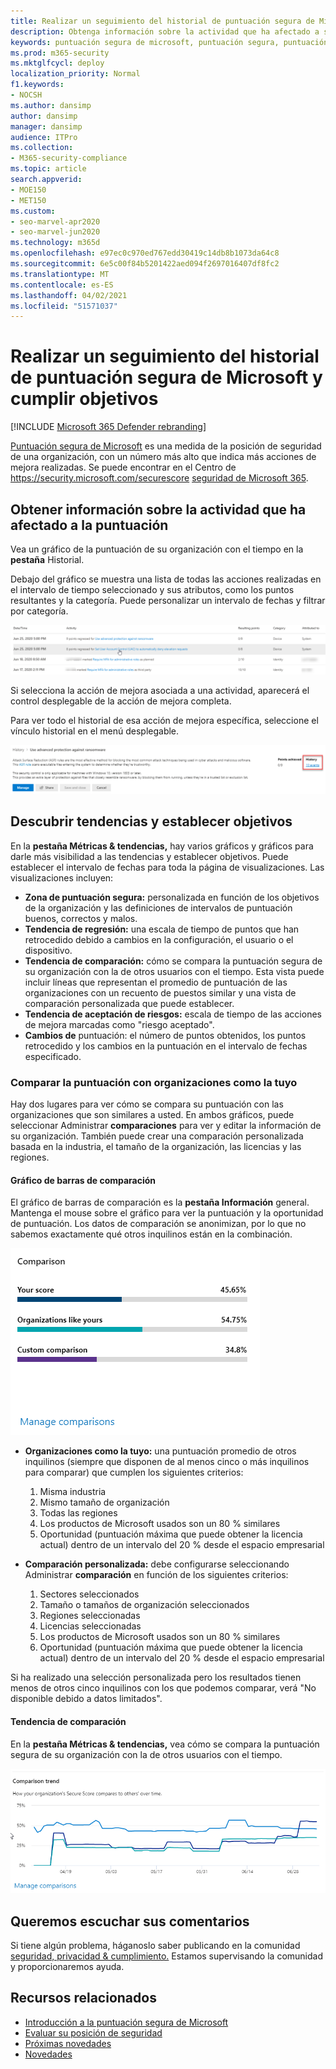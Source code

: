 ```yaml
---
title: Realizar un seguimiento del historial de puntuación segura de Microsoft y cumplir objetivos
description: Obtenga información sobre la actividad que ha afectado a su puntuación segura de Microsoft. Descubrir tendencias y establecer objetivos.
keywords: puntuación segura de microsoft, puntuación segura, puntuación segura de office 365, puntuación de seguridad de Microsoft, centro de seguridad de Microsoft 365, acciones de mejora
ms.prod: m365-security
ms.mktglfcycl: deploy
localization_priority: Normal
f1.keywords:
- NOCSH
ms.author: dansimp
author: dansimp
manager: dansimp
audience: ITPro
ms.collection:
- M365-security-compliance
ms.topic: article
search.appverid:
- MOE150
- MET150
ms.custom:
- seo-marvel-apr2020
- seo-marvel-jun2020
ms.technology: m365d
ms.openlocfilehash: e97ec0c970ed767edd30419c14db8b1073da64c8
ms.sourcegitcommit: 6e5c00f84b5201422aed094f2697016407df8fc2
ms.translationtype: MT
ms.contentlocale: es-ES
ms.lasthandoff: 04/02/2021
ms.locfileid: "51571037"
---
```

# <a name="track-your-microsoft-secure-score-history-and-meet-goals"></a>Realizar un seguimiento del historial de puntuación segura de Microsoft y cumplir objetivos

[!INCLUDE [Microsoft 365 Defender rebranding](../includes/microsoft-defender.md)]

[Puntuación segura de Microsoft](microsoft-secure-score.md) es una medida de la posición de seguridad de una organización, con un número más alto que indica más acciones de mejora realizadas. Se puede encontrar en el Centro de https://security.microsoft.com/securescore [seguridad de Microsoft 365](overview-security-center.md).

## <a name="gain-insights-into-activity-that-has-affected-your-score"></a>Obtener información sobre la actividad que ha afectado a la puntuación

Vea un gráfico de la puntuación de su organización con el tiempo en la **pestaña** Historial.

Debajo del gráfico se muestra una lista de todas las acciones realizadas en el intervalo de tiempo seleccionado y sus atributos, como los puntos resultantes y la categoría. Puede personalizar un intervalo de fechas y filtrar por categoría.

![Historial de actividades](../../media/secure-score/secure-score-history-activity.png)

Si selecciona la acción de mejora asociada a una actividad, aparecerá el control desplegable de la acción de mejora completa.

Para ver todo el historial de esa acción de mejora específica, seleccione el vínculo historial en el menú desplegable.

![Historial de acciones de mejora](../../media/secure-score/secure-score-history-flyout.png)

## <a name="discover-trends-and-set-goals"></a>Descubrir tendencias y establecer objetivos

En la **pestaña Métricas & tendencias,** hay varios gráficos y gráficos para darle más visibilidad a las tendencias y establecer objetivos. Puede establecer el intervalo de fechas para toda la página de visualizaciones. Las visualizaciones incluyen:

* **Zona de puntuación segura:** personalizada en función de los objetivos de la organización y las definiciones de intervalos de puntuación buenos, correctos y malos.
* **Tendencia de regresión:** una escala de tiempo de puntos que han retrocedido debido a cambios en la configuración, el usuario o el dispositivo.  
* **Tendencia de comparación:** cómo se compara la puntuación segura de su organización con la de otros usuarios con el tiempo. Esta vista puede incluir líneas que representan el promedio de puntuación de las organizaciones con un recuento de puestos similar y una vista de comparación personalizada que puede establecer.
* **Tendencia de aceptación de riesgos:** escala de tiempo de las acciones de mejora marcadas como "riesgo aceptado".
* **Cambios de** puntuación: el número de puntos obtenidos, los puntos retrocedido y los cambios en la puntuación en el intervalo de fechas especificado.

### <a name="compare-your-score-to-organizations-like-yours"></a>Comparar la puntuación con organizaciones como la tuyo

Hay dos lugares para ver cómo se compara su puntuación con las organizaciones que son similares a usted. En ambos gráficos, puede seleccionar Administrar **comparaciones** para ver y editar la información de su organización. También puede crear una comparación personalizada basada en la industria, el tamaño de la organización, las licencias y las regiones.

#### <a name="comparison-bar-chart"></a>Gráfico de barras de comparación

El gráfico de barras de comparación es la **pestaña Información** general. Mantenga el mouse sobre el gráfico para ver la puntuación y la oportunidad de puntuación. Los datos de comparación se anonimizan, por lo que no sabemos exactamente qué otros inquilinos están en la combinación.

![Gráfico de barras de las puntuaciones de una organización similar](../../media/secure-score/secure-score-comparison-bar.png)

- **Organizaciones como la tuyo:** una puntuación promedio de otros inquilinos (siempre que disponen de al menos cinco o más inquilinos para comparar) que cumplen los siguientes criterios:
    1. Misma industria
    2. Mismo tamaño de organización
    3. Todas las regiones
    4. Los productos de Microsoft usados son un 80 % similares
    5. Oportunidad (puntuación máxima que puede obtener la licencia actual) dentro de un intervalo del 20 % desde el espacio empresarial

- **Comparación personalizada:** debe configurarse seleccionando Administrar **comparación** en función de los siguientes criterios:
    1. Sectores seleccionados
    2. Tamaño o tamaños de organización seleccionados
    3. Regiones seleccionadas
    4. Licencias seleccionadas
    5. Los productos de Microsoft usados son un 80 % similares
    6. Oportunidad (puntuación máxima que puede obtener la licencia actual) dentro de un intervalo del 20 % desde el espacio empresarial

Si ha realizado una selección personalizada pero los resultados tienen menos de otros cinco inquilinos con los que podemos comparar, verá "No disponible debido a datos limitados".

#### <a name="comparison-trend"></a>Tendencia de comparación

En la **pestaña Métricas & tendencias,** vea cómo se compara la puntuación segura de su organización con la de otros usuarios con el tiempo.

![Gráfico de líneas de puntuaciones de una organización similar con el tiempo](../../media/secure-score/secure-score-comparison-trend.png)

## <a name="we-want-to-hear-from-you"></a>Queremos escuchar sus comentarios

Si tiene algún problema, háganoslo saber publicando en la comunidad [seguridad, privacidad & cumplimiento.](https://techcommunity.microsoft.com/t5/Security-Privacy-Compliance/bd-p/security_privacy) Estamos supervisando la comunidad y proporcionaremos ayuda.

## <a name="related-resources"></a>Recursos relacionados

- [Introducción a la puntuación segura de Microsoft](microsoft-secure-score.md)
- [Evaluar su posición de seguridad](microsoft-secure-score-improvement-actions.md)
- [Próximas novedades](microsoft-secure-score-whats-coming.md)
- [Novedades](microsoft-secure-score-whats-new.md)
